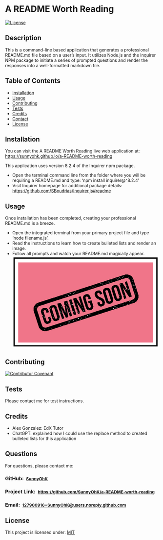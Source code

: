# A README Worth Reading

[![License](https://img.shields.io/badge/License-MIT-yellow.svg)](https://choosealicense.com/licenses/mit)

## Description
This is a command-line based application that generates a professional README.md file based on a user’s input. It utilizes Node.js and the Inquirer NPM package to initiate a series of prompted questions and render the responses into a well-formatted markdown file.

## Table of Contents

- [Installation](#installation)
- [Usage](#usage)
- [Contributing](#contributing)
- [Tests](#tests)
- [Credits](#credits)
- [Contact](#contact)
- [License](#license)

## Installation

You can visit the A README Worth Reading live web application at: https://sunnyohk.github.io/a-README-worth-reading

This application uses version 8.2.4 of the Inquirer npm package. 
- Open the terminal command line from the folder where you will be requiring a README.md and type: ‘npm install inquirer@^8.2.4’ 
- Visit Inquirer homepage for additional package details: https://github.com/SBoudrias/Inquirer.js#readme

## Usage

Once installation has been completed, creating your professional README.md is a breeze. 
- Open the integrated terminal from your primary project file and type ‘node filename.js’. 
- Read the instructions to learn how to create bulleted lists and render an image. 
- Follow all prompts and watch your README.md magically appear. 
![Image](/assets/coming-soon.png)


## Contributing

[![Contributor Covenant](https://img.shields.io/badge/Contributor%20Covenant-2.1-4baaaa.svg)](code_of_conduct.md)

## Tests

Please contact me for test instructions.

## Credits


- Alex Gonzalez: EdX Tutor 
- ChatGPT: explained how I could use the replace method to created bulleted lists for this application

## Questions

For questions, please contact me:

### GitHub: &nbsp;<small>[SunnyOhK](https://github.com/SunnyOhK)</small>

### Project Link: &nbsp;<small>https://github.com/SunnyOhK/a-README-worth-reading</small>
### Email: &nbsp;<small>127900916+SunnyOhK@users.noreply.github.com</small>

## License
This project is licensed under: [MIT](https://choosealicense.com/licenses/mit/)

